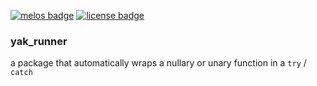 
[![melos badge][]][melos]
[![license badge][]][license]


### yak_runner

a package that automatically wraps a nullary or unary function in a `try` / `catch`



[melos badge]: https://img.shields.io/badge/maintained%20with-melos-f700ff.svg
[melos]: https://github.com/invertase/melos
[license]: https://opensource.org/licenses/MIT
[license badge]: https://img.shields.io/badge/license-MIT-blue.svg
